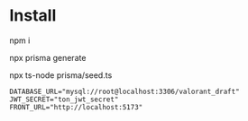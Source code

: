 # Install

npm i

npx prisma generate

npx ts-node prisma/seed.ts

```
DATABASE_URL="mysql://root@localhost:3306/valorant_draft"
JWT_SECRET="ton_jwt_secret"
FRONT_URL="http://localhost:5173"
```
